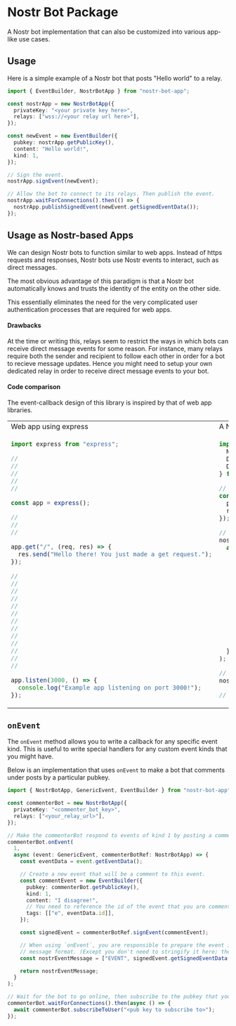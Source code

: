 # Nostr Bot Package

A Nostr bot implementation that can also be customized into various app-like use cases.

## Usage

Here is a simple example of a Nostr bot that posts "Hello world" to a relay.

```typescript
import { EventBuilder, NostrBotApp } from "nostr-bot-app";

const nostrApp = new NostrBotApp({
  privateKey: "<your private key here>",
  relays: ["wss://<your relay url here>"],
});

const newEvent = new EventBuilder({
  pubkey: nostrApp.getPublicKey(),
  content: "Hello world!",
  kind: 1,
});

// Sign the event.
nostrApp.signEvent(newEvent);

// Allow the bot to connect to its relays. Then publish the event.
nostrApp.waitForConnections().then(() => {
  nostrApp.publishSignedEvent(newEvent.getSignedEventData());
});
```

## Usage as Nostr-based Apps

We can design Nostr bots to function similar to web apps. Instead of https requests and responses, Nostr bots use Nostr events to interact, such as direct messages.

The most obvious advantage of this paradigm is that a Nostr bot automatically knows and trusts the identity of the entity on the other side.

This essentially eliminates the need for the very complicated user authentication processes that are required for web apps.

#### Drawbacks

At the time or writing this, relays seem to restrict the ways in which bots can receive direct message events for some reason. For instance, many relays require both the sender and recipient to follow each other in order for a bot to recieve message updates. Hence you might need to setup your own dedicated relay in order to receive direct message events to your bot.

#### Code comparison

The event-callback design of this library is inspired by that of web app libraries.

<table>
<tr>
<td>
Web app using express
</td>
<td>
A Nostr bot
</td>
</tr>

<tr>
<td>

```typescript
import express from "express";

//
//
//
//
//

const app = express();

//
//
//

app.get("/", (req, res) => {
  res.send("Hello there! You just made a get request.");
});

//
//
//
//
//
//
//
//
//
//
//
//
//

app.listen(3000, () => {
  console.log("Example app listening on port 3000!");
});
```

</td>
<td>

```typescript
import {
  NostrBotApp,
  DirectMessageEvent,
  DirectMessageEventBuilder,
} from "nostr-bot-app";

// Create a new NostrBotApp instance.
const nostrApp = new NostrBotApp({
  privateKey: "your private key here",
  relays: ["wss://your-relay-url-here"],
});

// Add the direct message handler to the bot.
nostrApp.onDirectMessageEvent(
  async (dmObject: DirectMessageEvent, botRef: NostrBotApp) => {
    // Use the Event builder to create a new direct message event. This handles
    // the encryption for you.
    const replyDM = await DirectMessageEventBuilder.createDirectMessageEvent(
      botRef.getPrivateKey(),
      dmObject.pubkey,
      "Hello there! You just sent me a message."
    );

    // Use the signEvent method to sign the event with the bot's private key.
    const signedReplyDM = botRef.signEvent(replyDM);

    // Simply return the signed event data. The bot will automatically post it.
    return signedReplyDM.getSignedEventData();
  }
);

// Allow the bot to connect to the relays.
nostrApp.waitForConnections();

//
```

</td>
</tr>
</table>

## `onEvent`

The `onEvent` method allows you to write a callback for any specific event kind. This is useful to write special handlers for any custom event kinds that you might have.

Below is an implementation that uses `onEvent` to make a bot that comments under posts by a particular pubkey.

```typescript
import { NostrBotApp, GenericEvent, EventBuilder } from "nostr-bot-app";

const commenterBot = new NostrBotApp({
  privateKey: "<commenter_bot_key>",
  relays: ["<your_relay_url>"],
});

// Make the commenterBot respond to events of kind 1 by posting a comment.
commenterBot.onEvent(
  1,
  async (event: GenericEvent, commenterBotRef: NostrBotApp) => {
    const eventData = event.getEventData();

    // Create a new event that will be a comment to this event.
    const commentEvent = new EventBuilder({
      pubkey: commenterBot.getPublicKey(),
      kind: 1,
      content: "I disagree!",
      // You need to reference the id of the event that you are commenting on.
      tags: [["e", eventData.id]],
    });

    const signedEvent = commenterBotRef.signEvent(commentEvent);

    // When using `onEvent`, you are responsible to prepare the event in a Nostr-compabible
    // message format. (Except you don't need to stringify it here; the bot will do that before publishing.)
    const nostrEventMessage = ["EVENT", signedEvent.getSignedEventData()];

    return nostrEventMessage;
  }
);

// Wait for the bot to go online, then subscribe to the pubkey that you want it to comment under.
commenterBot.waitForConnections().then(async () => {
  await commenterBot.subscribeToUser("<pub key to subscribe to>");
});
```
